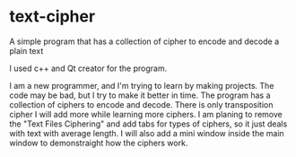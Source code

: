 # text-cipher
A simple program that has a collection of cipher to encode and decode a plain text

I used c++ and Qt creator for the program.

I am a new programmer, and I'm trying to learn by making projects. The code may be bad, but I try to make it better in time.
The program has a collection of ciphers to encode and decode. There is only transposition cipher I will add more while learning more ciphers.
I am planing to remove the "Text Files Ciphering" and add tabs for types of ciphers, so it just deals with text with average length. I will also add a mini window inside the main window to demonstraight how the ciphers work.
